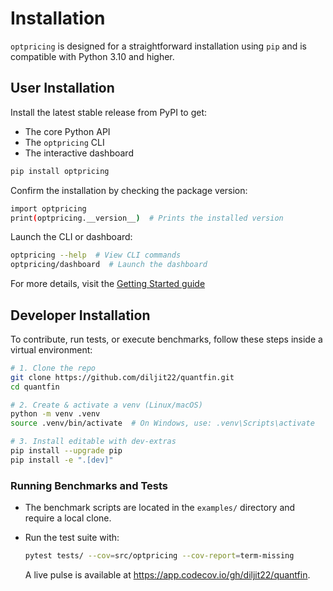 # Installation

`optpricing` is designed for a straightforward installation using `pip` and is compatible with Python 3.10 and higher.

## User Installation

Install the latest stable release from PyPI to get:

- The core Python API
- The `optpricing` CLI
- The interactive dashboard

```bash
pip install optpricing
```

Confirm the installation by checking the package version:

```bash
import optpricing
print(optpricing.__version__)  # Prints the installed version
```

Launch the CLI or dashboard:

```bash
optpricing --help  # View CLI commands
optpricing/dashboard  # Launch the dashboard
```

For more details, visit the [Getting Started guide](guide/getting_started.md)

## Developer Installation

To contribute, run tests, or execute benchmarks, follow these steps inside a virtual environment:

```bash
# 1. Clone the repo
git clone https://github.com/diljit22/quantfin.git
cd quantfin

# 2. Create & activate a venv (Linux/macOS)
python -m venv .venv
source .venv/bin/activate  # On Windows, use: .venv\Scripts\activate

# 3. Install editable with dev-extras
pip install --upgrade pip
pip install -e ".[dev]"
```

### Running Benchmarks and Tests

- The benchmark scripts are located in the `examples/` directory and require a local clone.

- Run the test suite with:

    ```bash
    pytest tests/ --cov=src/optpricing --cov-report=term-missing
    ```

    A live pulse is available at <https://app.codecov.io/gh/diljit22/quantfin>.
